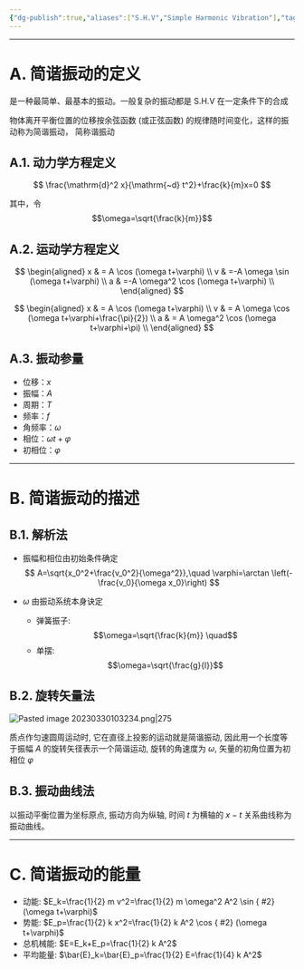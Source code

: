```yaml
---
{"dg-publish":true,"aliases":["S.H.V","Simple Harmonic Vibration"],"tags":["1_AtomNote"],"number headings":"auto, first-level 1, max 6, A.1.","Created-Date":"2023-03-27 09:27:59","Modified-Date":"2024-04-18 11:53:27","permalink":"/A01_Lessons/Aa05_大学物理/简谐振动/","dgPassFrontmatter":true}
---
```


---


# A. 简谐振动的定义

是一种最简单、最基本的振动。一般复杂的振动都是 S.H.V 在一定条件下的合成

物体离开平衡位置的位移按余弦函数 (或正弦函数) 的规律随时间变化，这样的振动称为简谐振动， 简称谐振动

## A.1. 动力学方程定义

$$
\frac{\mathrm{d}^2 x}{\mathrm{~d} t^2}+\frac{k}{m}x=0
$$

其中，令 $$\omega=\sqrt{\frac{k}{m}}$$



## A.2. 运动学方程定义



$$
\begin{aligned}
x & = A \cos (\omega t+\varphi)  \\
v & =-A \omega \sin (\omega t+\varphi)  \\
a & =-A \omega^2 \cos (\omega t+\varphi) \\
\end{aligned}
$$

$$
\begin{aligned}
x & = A \cos (\omega t+\varphi)  \\
v & = A \omega \cos (\omega t+\varphi+\frac{\pi}{2}) \\
a & = A \omega^2 \cos (\omega t+\varphi+\pi)  \\
\end{aligned}
$$


## A.3. 振动参量

- 位移：$x$
- 振幅：$A$
- 周期：$T$
- 频率：$f$
- 角频率：$\omega$
- 相位：$\omega t +\varphi$
- 初相位：$\varphi$



---

# B. 简谐振动的描述

## B.1. 解析法

- 振幅和相位由初始条件确定
$$
A=\sqrt{x_0^2+\frac{v_0^2}{\omega^2}},\quad \varphi=\arctan \left(-\frac{v_0}{\omega x_0}\right)
$$

- $\omega$ 由振动系统本身诀定
	- 弹簧振子: $$\omega=\sqrt{\frac{k}{m}} \quad$$
	- 单摆: $$\omega=\sqrt{\frac{g}{l}}$$

## B.2. 旋转矢量法


![Pasted image 20230330103234.png|275](/img/user/Z02_ObFiles/Attachments/Pasted%20image%2020230330103234.png)


质点作匀速圆周运动时, 它在直径上投影的运动就是简谐振动, 因此用一个长度等于振幅 $A$ 的旋转矢径表示一个简谐运动, 旋转的角速度为 $\omega$, 矢量的初角位置为初相位 $\varphi$ 


## B.3. 振动曲线法

以振动平衡位置为坐标原点, 振动方向为纵轴, 时间 $t$ 为横轴的 $x-t$ 关系曲线称为振动曲线。





---


# C. 简谐振动的能量


- 动能: $E_k=\frac{1}{2} m v^2=\frac{1}{2} m \omega^2 A^2 \sin
{ #2}
(\omega t+\varphi)$
- 势能: $E_p=\frac{1}{2} k x^2=\frac{1}{2} k A^2 \cos
{ #2}
(\omega t+\varphi)$
- 总机械能: $E=E_k+E_p=\frac{1}{2} k A^2$
- 平均能量: $\bar{E}_k=\bar{E}_p=\frac{1}{2} E=\frac{1}{4} k A^2$






